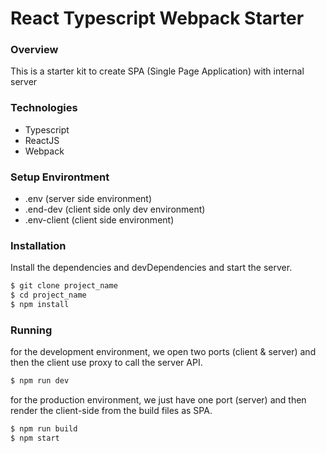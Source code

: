 # React Typescript Webpack Starter

### Overview
This is a starter kit to create SPA (Single Page Application) with internal server

### Technologies

- Typescript
- ReactJS
- Webpack

### Setup Environtment
- .env (server side environment)
- .end-dev (client side only dev environment)
- .env-client (client side environment)

### Installation
Install the dependencies and devDependencies and start the server.

```sh
$ git clone project_name
$ cd project_name
$ npm install
```

### Running
for the development environment, we open two ports (client & server) and then the client use proxy to call the server API.

```sh
$ npm run dev
```
for the production environment, we just have one port (server) and then render the client-side from the build files as SPA.

```sh
$ npm run build
$ npm start
```
